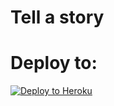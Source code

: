 # Tell a story

# Deploy to:
[![Deploy to Heroku](https://www.herokucdn.com/deploy/button.svg)](https://heroku.com/deploy)